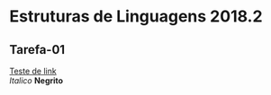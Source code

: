 # Estruturas de Linguagens 2018.2
## Tarefa-01 
[Teste de link](https://drive.google.com/drive/folders/1kO5eejyLzfBbFV9BxWOhnb8dr_6BdpaS)  
*Italico* __Negrito__


